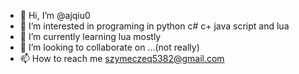 - 👋 Hi, I’m @ajqiu0
- 👀 I’m interested in programing in python c# c+ java script and lua
- 🌱 I’m currently learning lua mostly
- 💞️ I’m looking to collaborate on ...(not really)
- 📫 How to reach me szymeczeq5382@gmail.com

<!---
ajqiu0/ajqiu0 is a ✨ special ✨ repository because its `README.md` (this file) appears on your GitHub profile.
You can click the Preview link to take a look at your changes.
--->
